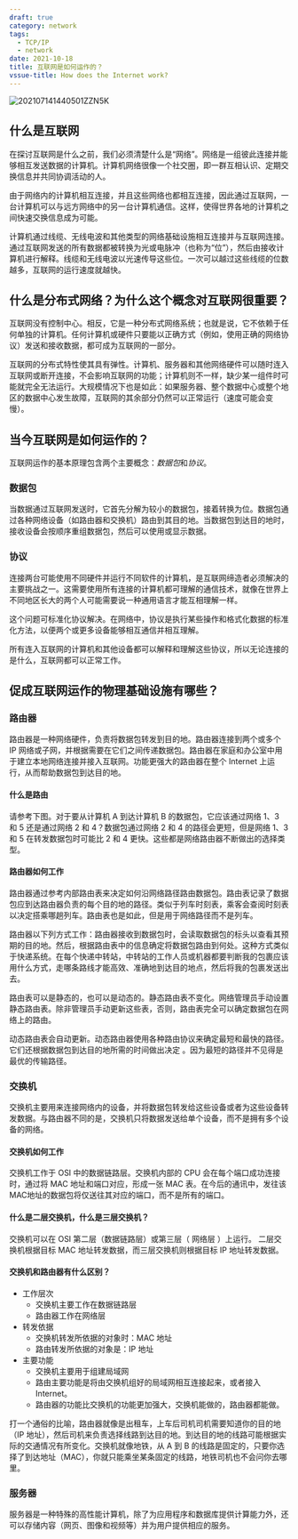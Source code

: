 ```yaml
---
draft: true
category: network
tags:
  - TCP/IP
  - network
date: 2021-10-18
title: 互联网是如何运作的？
vssue-title: How does the Internet work?
---
```


![202107141440501ZZN5K](https://cdn.jsdelivr.net/gh/oolongd/assets@main/img/202107141440501ZZN5K.jpg)

## 什么是互联网

在探讨互联网是什么之前，我们必须清楚什么是“网络”。网络是一组彼此连接并能够相互发送数据的计算机。计算机网络很像一个社交圈，即一群互相认识、定期交换信息并共同协调活动的人。

由于网络内的计算机相互连接，并且这些网络也都相互连接，因此通过互联网，一台计算机可以与远方网络中的另一台计算机通信。这样，使得世界各地的计算机之间快速交换信息成为可能。

计算机通过线缆、无线电波和其他类型的网络基础设施相互连接并与互联网连接。通过互联网发送的所有数据都被转换为光或电脉冲（也称为“位”），然后由接收计算机进行解释。线缆和无线电波以光速传导这些位。一次可以越过这些线缆的位数越多，互联网的运行速度就越快。



## 什么是分布式网络？为什么这个概念对互联网很重要？

互联网没有控制中心。相反，它是一种分布式网络系统；也就是说，它不依赖于任何单独的计算机。任何计算机或硬件只要能以正确方式（例如，使用正确的网络协议）发送和接收数据，都可成为互联网的一部分。

互联网的分布式特性使其具有弹性。计算机、服务器和其他网络硬件可以随时连入互联网或断开连接，不会影响互联网的功能；计算机则不一样，缺少某一组件时可能就完全无法运行。大规模情况下也是如此：如果服务器、整个数据中心或整个地区的数据中心发生故障，互联网的其余部分仍然可以正常运行（速度可能会变慢）。



## 当今互联网是如何运作的？

互联网运作的基本原理包含两个主要概念：*数据包*和*协议*。

### 数据包

当数据通过互联网发送时，它首先分解为较小的数据包，接着转换为位。数据包通过各种网络设备（如路由器和交换机）路由到其目的地。当数据包到达目的地时，接收设备会按顺序重组数据包，然后可以使用或显示数据。

### 协议

连接两台可能使用不同硬件并运行不同软件的计算机，是互联网缔造者必须解决的主要挑战之一。这需要使用所有连接的计算机都可理解的通信技术，就像在世界上不同地区长大的两个人可能需要说一种通用语言才能互相理解一样。

这个问题可标准化协议解决。在网络中，协议是执行某些操作和格式化数据的标准化方法，以便两个或更多设备能够相互通信并相互理解。

所有连入互联网的计算机和其他设备都可以解释和理解这些协议，所以无论连接的是什么，互联网都可以正常工作。



## 促成互联网运作的物理基础设施有哪些？

### 路由器

路由器是一种网络硬件，负责将数据包转发到目的地。路由器连接到两个或多个 IP 网络或子网，并根据需要在它们之间传递数据包。路由器在家庭和办公室中用于建立本地网络连接并接入互联网。功能更强大的路由器在整个 Internet 上运行，从而帮助数据包到达目的地。

#### 什么是路由

请参考下图。对于要从计算机 A 到达计算机 B 的数据包，它应该通过网络 1、3 和 5 还是通过网络 2 和 4？数据包通过网络 2 和 4 的路径会更短，但是网络 1、3 和 5 在转发数据包时可能比 2 和 4 更快。这些都是网络路由器不断做出的选择类型。

#### 路由器如何工作

路由器通过参考内部路由表来决定如何沿网络路径路由数据包。路由表记录了数据包应到达路由器负责的每个目的地的路径。类似于列车时刻表，乘客会查阅时刻表以决定搭乘哪趟列车。路由表也是如此，但是用于网络路径而不是列车。

路由器以下列方式工作：路由器接收到数据包时，会读取数据包的标头以查看其预期的目的地。然后，根据路由表中的信息确定将数据包路由到何处。这种方式类似于快递系统。在每个快递中转站，中转站的工作人员或机器都要判断我的包裹应该用什么方式，走哪条路线才能高效、准确地到达目的地点，然后将我的包裹发送出去。

路由表可以是静态的，也可以是动态的。静态路由表不变化。网络管理员手动设置静态路由表。除非管理员手动更新这些表，否则，路由表完全可以确定数据包在网络上的路由。

动态路由表会自动更新。动态路由器使用各种路由协议来确定最短和最快的路径。它们还根据数据包到达目的地所需的时间做出决定 。因为最短的路径并不见得是最优的传输路径。

### 交换机

交换机主要用来连接网络内的设备，并将数据包转发给这些设备或者为这些设备转发数据。与路由器不同的是，交换机只将数据发送给单个设备，而不是拥有多个设备的网络。

#### 交换机如何工作

交换机工作于 OSI  中的数据链路层。交换机内部的 CPU 会在每个端口成功连接时，通过将 MAC 地址和端口对应，形成一张 MAC 表。在今后的通讯中，发往该MAC地址的数据包将仅送往其对应的端口，而不是所有的端口。

#### 什么是二层交换机，什么是三层交换机？

交换机可以在 OSI 第二层（数据链路层）或第三层（ 网络层 ）上运行。 二层交换机根据目标 MAC 地址转发数据，而三层交换机则根据目标 IP 地址转发数据。

#### 交换机和路由器有什么区别？

* 工作层次
  - 交换机主要工作在数据链路层
  - 路由器工作在网络层
* 转发依据
  - 交换机转发所依据的对象时：MAC 地址
  - 路由转发所依据的对象是：IP 地址
* 主要功能
  - 交换机主要用于组建局域网
  - 路由主要功能是将由交换机组好的局域网相互连接起来，或者接入Internet。
  - 路由器的功能比交换机的功能更加强大，交换机能做的，路由器都能做。

打一个通俗的比喻，路由器就像是出租车，上车后司机司机需要知道你的目的地（IP 地址），然后司机来负责选择线路到达目的地。到达目的地的线路可能根据实际的交通情况有所变化。交换机就像地铁，从 A 到 B 的线路是固定的，只要你选择了到达地址（MAC），你就只能乘坐某条固定的线路，地铁司机也不会问你去哪里。

### 服务器

服务器是一种特殊的高性能计算机，除了为应用程序和数据库提供计算能力外，还可以存储内容（网页、图像和视频等）并为用户提供相应的服务。



